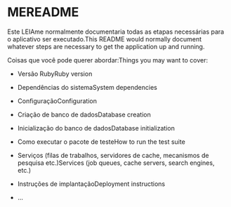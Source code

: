 # <a name="readme"></a><span data-ttu-id="c35f7-101">ME</span><span class="sxs-lookup"><span data-stu-id="c35f7-101">README</span></span>

<span data-ttu-id="c35f7-102">Este LEIAme normalmente documentaria todas as etapas necessárias para o aplicativo ser executado.</span><span class="sxs-lookup"><span data-stu-id="c35f7-102">This README would normally document whatever steps are necessary to get the application up and running.</span></span>

<span data-ttu-id="c35f7-103">Coisas que você pode querer abordar:</span><span class="sxs-lookup"><span data-stu-id="c35f7-103">Things you may want to cover:</span></span>

* <span data-ttu-id="c35f7-104">Versão Ruby</span><span class="sxs-lookup"><span data-stu-id="c35f7-104">Ruby version</span></span>

* <span data-ttu-id="c35f7-105">Dependências do sistema</span><span class="sxs-lookup"><span data-stu-id="c35f7-105">System dependencies</span></span>

* <span data-ttu-id="c35f7-106">Configuração</span><span class="sxs-lookup"><span data-stu-id="c35f7-106">Configuration</span></span>

* <span data-ttu-id="c35f7-107">Criação de banco de dados</span><span class="sxs-lookup"><span data-stu-id="c35f7-107">Database creation</span></span>

* <span data-ttu-id="c35f7-108">Inicialização do banco de dados</span><span class="sxs-lookup"><span data-stu-id="c35f7-108">Database initialization</span></span>

* <span data-ttu-id="c35f7-109">Como executar o pacote de teste</span><span class="sxs-lookup"><span data-stu-id="c35f7-109">How to run the test suite</span></span>

* <span data-ttu-id="c35f7-110">Serviços (filas de trabalhos, servidores de cache, mecanismos de pesquisa etc.)</span><span class="sxs-lookup"><span data-stu-id="c35f7-110">Services (job queues, cache servers, search engines, etc.)</span></span>

* <span data-ttu-id="c35f7-111">Instruções de implantação</span><span class="sxs-lookup"><span data-stu-id="c35f7-111">Deployment instructions</span></span>

* <span data-ttu-id="c35f7-112">...</span><span class="sxs-lookup"><span data-stu-id="c35f7-112"></span></span>
